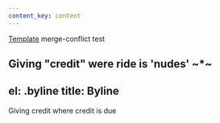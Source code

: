 ```yaml
---
content_key: content
---
```

[Template](../../patterns/03-templates-00-page/03-templates-00-page.html) merge-conflict test

Giving \"credit"
were ride is \'nudes'
~*~
---
el: .byline
title: Byline
---
Giving credit where credit is due
